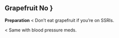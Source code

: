 ## Grapefruit No }

**Preparation**
< Don’t eat grapefruit if you’re on SSRIs.

< Same with blood pressure meds.